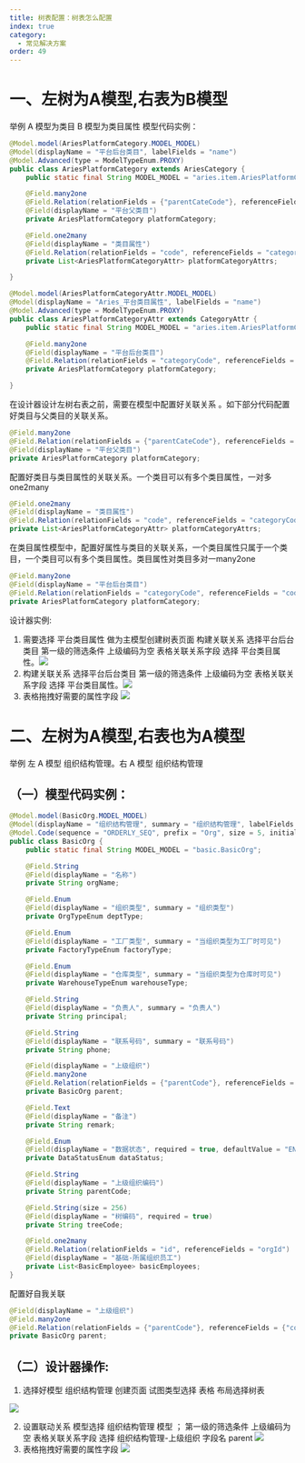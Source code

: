 ```yaml
---
title: 树表配置：树表怎么配置
index: true
category:
  - 常见解决方案
order: 49
---
```

# 一、左树为A模型,右表为B模型

举例 A 模型为类目 B 模型为类目属性
模型代码实例：

```java
@Model.model(AriesPlatformCategory.MODEL_MODEL)
@Model(displayName = "平台后台类目", labelFields = "name")
@Model.Advanced(type = ModelTypeEnum.PROXY)
public class AriesPlatformCategory extends AriesCategory {
    public static final String MODEL_MODEL = "aries.item.AriesPlatformCategory";

    @Field.many2one
    @Field.Relation(relationFields = {"parentCateCode"}, referenceFields = {"code"},store = true)
    @Field(displayName = "平台父类目")
    private AriesPlatformCategory platformCategory;

    @Field.one2many
    @Field(displayName = "类目属性")
    @Field.Relation(relationFields = "code", referenceFields = "categoryCode", store = true)
    private List<AriesPlatformCategoryAttr> platformCategoryAttrs;

}
```

```java
@Model.model(AriesPlatformCategoryAttr.MODEL_MODEL)
@Model(displayName = "Aries_平台类目属性", labelFields = "name")
@Model.Advanced(type = ModelTypeEnum.PROXY)
public class AriesPlatformCategoryAttr extends CategoryAttr {
    public static final String MODEL_MODEL = "aries.item.AriesPlatformCategoryAttr";

    @Field.many2one
    @Field(displayName = "平台后台类目")
    @Field.Relation(relationFields = "categoryCode", referenceFields = "code", store = true)
    private AriesPlatformCategory platformCategory;

}
```

在设计器设计左树右表之前，需要在模型中配置好关联关系 。如下部分代码配置好类目与父类目的关联关系。

```java
@Field.many2one
@Field.Relation(relationFields = {"parentCateCode"}, referenceFields = {"code"},store = true)
@Field(displayName = "平台父类目")
private AriesPlatformCategory platformCategory;
```

配置好类目与类目属性的关联关系。一个类目可以有多个类目属性，一对多 one2many

```java
@Field.one2many
@Field(displayName = "类目属性")
@Field.Relation(relationFields = "code", referenceFields = "categoryCode", store = true)
private List<AriesPlatformCategoryAttr> platformCategoryAttrs;
```

在类目属性模型中，配置好属性与类目的关联关系，一个类目属性只属于一个类目，一个类目可以有多个类目属性。类目属性对类目多对一many2one

```java
@Field.many2one
@Field(displayName = "平台后台类目")
@Field.Relation(relationFields = "categoryCode", referenceFields = "code", store = true)
private AriesPlatformCategory platformCategory;
```

设计器实例:

1. 需要选择 平台类目属性 做为主模型创建树表页面
   构建关联关系 选择平台后台类目 第一级的筛选条件 上级编码为空  表格关联关系字段 选择 平台类目属性。![](https://oinone-jar.oss-cn-zhangjiakou.aliyuncs.com/welcome-document/Development/CommonSolutions/1692255343245-2f7bf25a-df0c-4260-a0db-c89c14de0ac5-20250530144828979.png)
2. 构建关联关系 选择平台后台类目 第一级的筛选条件 上级编码为空  表格关联关系字段 选择 平台类目属性。![](https://oinone-jar.oss-cn-zhangjiakou.aliyuncs.com/welcome-document/Development/CommonSolutions/1692255426222-9d691993-a395-416a-b22f-8b90cc93bd7b-20250530144829042.png)
3. 表格拖拽好需要的属性字段
   ![](https://oinone-jar.oss-cn-zhangjiakou.aliyuncs.com/welcome-document/Development/CommonSolutions/1692256463530-14359029-c667-452e-a16b-fb7eb7a87eb4-20250530144829141.png)

# 二、左树为A模型,右表也为A模型

举例 左 A 模型 组织结构管理。右 A 模型 组织结构管理

## （一）模型代码实例：

```java
@Model.model(BasicOrg.MODEL_MODEL)
@Model(displayName = "组织结构管理", summary = "组织结构管理", labelFields = {"orgName"})
@Model.Code(sequence = "ORDERLY_SEQ", prefix = "Org", size = 5, initial = 0)
public class BasicOrg {
    public static final String MODEL_MODEL = "basic.BasicOrg";

    @Field.String
    @Field(displayName = "名称")
    private String orgName;

    @Field.Enum
    @Field(displayName = "组织类型", summary = "组织类型")
    private OrgTypeEnum deptType;

    @Field.Enum
    @Field(displayName = "工厂类型", summary = "当组织类型为工厂时可见")
    private FactoryTypeEnum factoryType;

    @Field.Enum
    @Field(displayName = "仓库类型", summary = "当组织类型为仓库时可见")
    private WarehouseTypeEnum warehouseType;

    @Field.String
    @Field(displayName = "负责人", summary = "负责人")
    private String principal;

    @Field.String
    @Field(displayName = "联系号码", summary = "联系号码")
    private String phone;

    @Field(displayName = "上级组织")
    @Field.many2one
    @Field.Relation(relationFields = {"parentCode"}, referenceFields = {"code"})
    private BasicOrg parent;

    @Field.Text
    @Field(displayName = "备注")
    private String remark;

    @Field.Enum
    @Field(displayName = "数据状态", required = true, defaultValue = "ENABLED")
    private DataStatusEnum dataStatus;

    @Field.String
    @Field(displayName = "上级组织编码")
    private String parentCode;

    @Field.String(size = 256)
    @Field(displayName = "树编码", required = true)
    private String treeCode;

    @Field.one2many
    @Field.Relation(relationFields = "id", referenceFields = "orgId")
    @Field(displayName = "基础-所属组织员工")
    private List<BasicEmployee> basicEmployees;
}
```

配置好自我关联

```java
@Field(displayName = "上级组织")
@Field.many2one
@Field.Relation(relationFields = {"parentCode"}, referenceFields = {"code"})
private BasicOrg parent;
```

## （二）设计器操作:

1. 选择好模型 组织结构管理 创建页面 试图类型选择 表格 布局选择树表

![](https://oinone-jar.oss-cn-zhangjiakou.aliyuncs.com/welcome-document/Development/CommonSolutions/1692254280041-aa4ea165-83df-49a9-9452-79c6b2e84e5a-20250530144829237.png)

2. 设置联动关系 模型选择 组织结构管理 模型 ； 第一级的筛选条件 上级编码为空  表格关联关系字段 选择 组织结构管理-上级组织 字段名 parent
   ![](https://oinone-jar.oss-cn-zhangjiakou.aliyuncs.com/welcome-document/Development/CommonSolutions/1692254205452-a224b62d-56f4-45e0-82e7-98b6e4d61f15-20250530144829327.png)
3. 表格拖拽好需要的属性字段
   ![](https://oinone-jar.oss-cn-zhangjiakou.aliyuncs.com/welcome-document/Development/CommonSolutions/1692254601623-d45dd1e0-78cf-4ee5-a0f2-1b9bac6f272b-20250530144829419.png)

